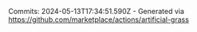 Commits: 2024-05-13T17:34:51.590Z - Generated via https://github.com/marketplace/actions/artificial-grass
<br>
